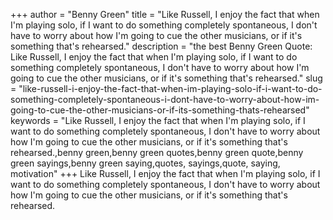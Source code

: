 +++
author = "Benny Green"
title = "Like Russell, I enjoy the fact that when I'm playing solo, if I want to do something completely spontaneous, I don't have to worry about how I'm going to cue the other musicians, or if it's something that's rehearsed."
description = "the best Benny Green Quote: Like Russell, I enjoy the fact that when I'm playing solo, if I want to do something completely spontaneous, I don't have to worry about how I'm going to cue the other musicians, or if it's something that's rehearsed."
slug = "like-russell-i-enjoy-the-fact-that-when-im-playing-solo-if-i-want-to-do-something-completely-spontaneous-i-dont-have-to-worry-about-how-im-going-to-cue-the-other-musicians-or-if-its-something-thats-rehearsed"
keywords = "Like Russell, I enjoy the fact that when I'm playing solo, if I want to do something completely spontaneous, I don't have to worry about how I'm going to cue the other musicians, or if it's something that's rehearsed.,benny green,benny green quotes,benny green quote,benny green sayings,benny green saying,quotes, sayings,quote, saying, motivation"
+++
Like Russell, I enjoy the fact that when I'm playing solo, if I want to do something completely spontaneous, I don't have to worry about how I'm going to cue the other musicians, or if it's something that's rehearsed.
